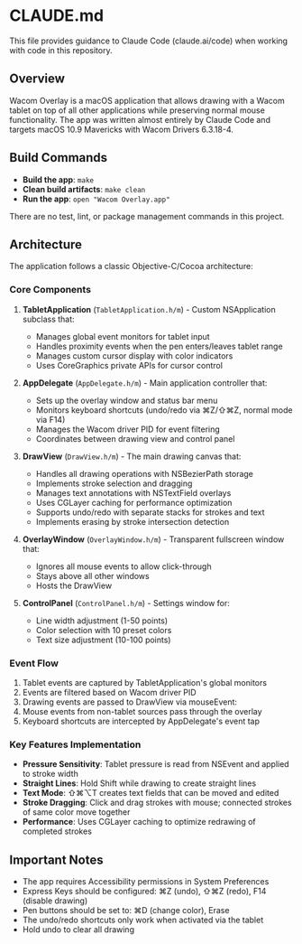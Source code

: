 # CLAUDE.md

This file provides guidance to Claude Code (claude.ai/code) when working with code in this repository.

## Overview

Wacom Overlay is a macOS application that allows drawing with a Wacom tablet on top of all other applications while preserving normal mouse functionality. The app was written almost entirely by Claude Code and targets macOS 10.9 Mavericks with Wacom Drivers 6.3.18-4.

## Build Commands

- **Build the app**: `make`
- **Clean build artifacts**: `make clean`
- **Run the app**: `open "Wacom Overlay.app"`

There are no test, lint, or package management commands in this project.

## Architecture

The application follows a classic Objective-C/Cocoa architecture:

### Core Components

1. **TabletApplication** (`TabletApplication.h/m`) - Custom NSApplication subclass that:
   - Manages global event monitors for tablet input
   - Handles proximity events when the pen enters/leaves tablet range
   - Manages custom cursor display with color indicators
   - Uses CoreGraphics private APIs for cursor control

2. **AppDelegate** (`AppDelegate.h/m`) - Main application controller that:
   - Sets up the overlay window and status bar menu
   - Monitors keyboard shortcuts (undo/redo via ⌘Z/⇧⌘Z, normal mode via F14)
   - Manages the Wacom driver PID for event filtering
   - Coordinates between drawing view and control panel

3. **DrawView** (`DrawView.h/m`) - The main drawing canvas that:
   - Handles all drawing operations with NSBezierPath storage
   - Implements stroke selection and dragging
   - Manages text annotations with NSTextField overlays
   - Uses CGLayer caching for performance optimization
   - Supports undo/redo with separate stacks for strokes and text
   - Implements erasing by stroke intersection detection

4. **OverlayWindow** (`OverlayWindow.h/m`) - Transparent fullscreen window that:
   - Ignores all mouse events to allow click-through
   - Stays above all other windows
   - Hosts the DrawView

5. **ControlPanel** (`ControlPanel.h/m`) - Settings window for:
   - Line width adjustment (1-50 points)
   - Color selection with 10 preset colors
   - Text size adjustment (10-100 points)

### Event Flow

1. Tablet events are captured by TabletApplication's global monitors
2. Events are filtered based on Wacom driver PID
3. Drawing events are passed to DrawView via mouseEvent:
4. Mouse events from non-tablet sources pass through the overlay
5. Keyboard shortcuts are intercepted by AppDelegate's event tap

### Key Features Implementation

- **Pressure Sensitivity**: Tablet pressure is read from NSEvent and applied to stroke width
- **Straight Lines**: Hold Shift while drawing to create straight lines
- **Text Mode**: ⇧⌘⌥T creates text fields that can be moved and edited
- **Stroke Dragging**: Click and drag strokes with mouse; connected strokes of same color move together
- **Performance**: Uses CGLayer caching to optimize redrawing of completed strokes

## Important Notes

- The app requires Accessibility permissions in System Preferences
- Express Keys should be configured: ⌘Z (undo), ⇧⌘Z (redo), F14 (disable drawing)
- Pen buttons should be set to: ⌘D (change color), Erase
- The undo/redo shortcuts only work when activated via the tablet
- Hold undo to clear all drawing